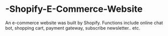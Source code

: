 # -Shopify-E-Commerce-Website
An e-commerce website was built by Shopify. Functions include online chat bot, shopping cart, payment gateway, subscribe newsletter.. etc. 
